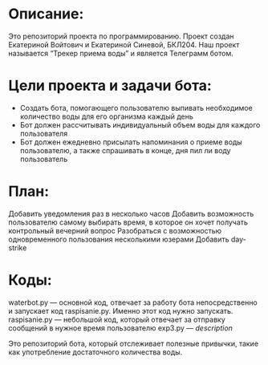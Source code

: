 # Описание:
Это репозиторий проекта по программированию. Проект создан Екатериной Войтович и Екатериной Синевой, БКЛ204. Наш проект называется “Трекер приема воды” и является Телеграмм ботом. 
# Цели проекта и задачи бота:
+ Создать бота, помогающего пользователю  выпивать необходимое количество воды для его организма каждый день
+ Бот должен рассчитывать индивидуальный объем воды для каждого пользователя
+ Бот должен ежедневно присылать напоминания о приеме воды пользователю, а также спрашивать в конце, дня пил ли воду пользователь
# План:
Добавить уведомления раз в несколько часов
Добавить возможность пользователю самому выбирать время, в которое он хочет получать контрольный вечерний вопрос
Разобраться с возможностью одновременного пользования несколькими юзерами
Добавить day-strike
# Коды:
waterbot.py — основной код, отвечает за работу бота непосредственно и запускает код raspisanie.py. Именно этот код нужно запускать.
raspisanie.py — небольшой код, который отвечает за отправку сообщений в нужное время пользователю
exp3.py — *description*


Это репозиторий бота, который отслеживает полезные привычки, такие как употребление достаточного количества воды.



